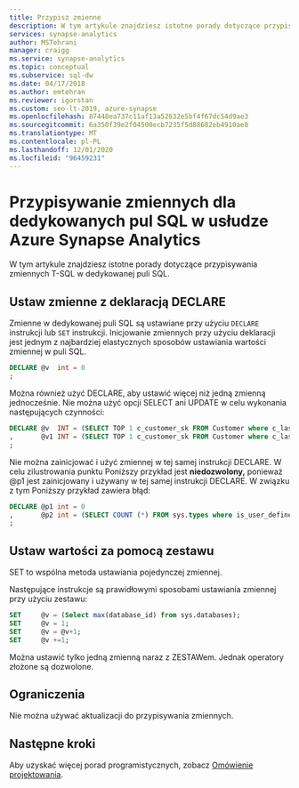```yaml
---
title: Przypisz zmienne
description: W tym artykule znajdziesz istotne porady dotyczące przypisywania zmiennych T-SQL dla dedykowanych pul SQL w usłudze Azure Synapse Analytics.
services: synapse-analytics
author: MSTehrani
manager: craigg
ms.service: synapse-analytics
ms.topic: conceptual
ms.subservice: sql-dw
ms.date: 04/17/2018
ms.author: emtehran
ms.reviewer: igorstan
ms.custom: seo-lt-2019, azure-synapse
ms.openlocfilehash: 87448ea737c11af13a52632e5bf4f67dc54d9ae3
ms.sourcegitcommit: 6a350f39e2f04500ecb7235f5d88682eb4910ae8
ms.translationtype: MT
ms.contentlocale: pl-PL
ms.lasthandoff: 12/01/2020
ms.locfileid: "96459231"
---
```

# <a name="assign-variables-for-dedicated-sql-pools-in-azure-synapse-analytics"></a>Przypisywanie zmiennych dla dedykowanych pul SQL w usłudze Azure Synapse Analytics

W tym artykule znajdziesz istotne porady dotyczące przypisywania zmiennych T-SQL w dedykowanej puli SQL.

## <a name="set-variables-with-declare"></a>Ustaw zmienne z deklaracją DECLARE

Zmienne w dedykowanej puli SQL są ustawiane przy użyciu `DECLARE` instrukcji lub `SET` instrukcji. Inicjowanie zmiennych przy użyciu deklaracji jest jednym z najbardziej elastycznych sposobów ustawiania wartości zmiennej w puli SQL.

```sql
DECLARE @v  int = 0
;
```

Można również użyć DECLARE, aby ustawić więcej niż jedną zmienną jednocześnie. Nie można użyć opcji SELECT ani UPDATE w celu wykonania następujących czynności:

```sql
DECLARE @v  INT = (SELECT TOP 1 c_customer_sk FROM Customer where c_last_name = 'Smith')
,       @v1 INT = (SELECT TOP 1 c_customer_sk FROM Customer where c_last_name = 'Jones')
;
```

Nie można zainicjować i użyć zmiennej w tej samej instrukcji DECLARE. W celu zilustrowania punktu Poniższy przykład jest **niedozwolony,** ponieważ @p1 jest zainicjowany i używany w tej samej instrukcji DECLARE. W związku z tym Poniższy przykład zawiera błąd:

```sql
DECLARE @p1 int = 0
,       @p2 int = (SELECT COUNT (*) FROM sys.types where is_user_defined = @p1 )
;
```

## <a name="set-values-with-set"></a>Ustaw wartości za pomocą zestawu

SET to wspólna metoda ustawiania pojedynczej zmiennej.

Następujące instrukcje są prawidłowymi sposobami ustawiania zmiennej przy użyciu zestawu:

```sql
SET     @v = (Select max(database_id) from sys.databases);
SET     @v = 1;
SET     @v = @v+1;
SET     @v +=1;
```

Można ustawić tylko jedną zmienną naraz z ZESTAWem. Jednak operatory złożone są dozwolone.

## <a name="limitations"></a>Ograniczenia

Nie można używać aktualizacji do przypisywania zmiennych.

## <a name="next-steps"></a>Następne kroki

Aby uzyskać więcej porad programistycznych, zobacz [Omówienie projektowania](sql-data-warehouse-overview-develop.md).
